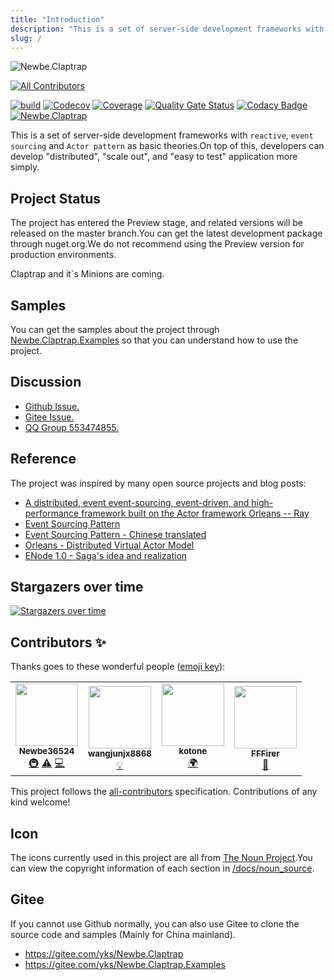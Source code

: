 ```yaml
---
title: "Introduction"
description: "This is a set of server-side development frameworks with reactive, event sourcing and Actor pattern as basic theories.On top of this, developers can develop \"distributed\", \"scale out\", and \"easy to test\" application more simply."
slug: /
---
```


![Newbe.Claptrap](https://www.newbe.pro/images/main_banner.png)

<!-- ALL-CONTRIBUTORS-BADGE:START - Do not remove or modify this section -->

[![All Contributors](https://img.shields.io/badge/all_contributors-4-orange.svg?style=flat-square)](#contributors-)

<!-- ALL-CONTRIBUTORS-BADGE:END -->

[![build](https://github.com/newbe36524/Newbe.Claptrap/workflows/Claptrap/badge.svg)](https://github.com/newbe36524/Newbe.Claptrap/actions) [![Codecov](https://img.shields.io/codecov/c/github/newbe36524/Newbe.Claptrap)](https://codecov.io/gh/newbe36524/Newbe.Claptrap) [![Coverage](https://sonarcloud.io/api/project_badges/measure?project=newbe36524_Newbe.Claptrap&metric=coverage)](https://sonarcloud.io/dashboard?id=newbe36524_Newbe.Claptrap) [![Quality Gate Status](https://sonarcloud.io/api/project_badges/measure?project=newbe36524_Newbe.Claptrap&metric=alert_status)](https://sonarcloud.io/dashboard?id=newbe36524_Newbe.Claptrap) [![Codacy Badge](https://api.codacy.com/project/badge/Grade/1fd0e7443364414ca0003dab27f9f9b8)](https://www.codacy.com/manual/472158246/Newbe.Claptrap?utm_source=github.com&utm_medium=referral&utm_content=newbe36524/Newbe.Claptrap&utm_campaign=Badge_Grade) [![Newbe.Claptrap](https://img.shields.io/nuget/v/Newbe.Claptrap?label=Newbe.Claptrap%20nuget&logo=Newbe.Claptrap&style=flat-square)](https://www.nuget.org/packages/Newbe.Claptrap/)

This is a set of server-side development frameworks with `reactive`, `event sourcing` and `Actor pattern` as basic theories.On top of this, developers can develop "distributed", "scale out", and "easy to test" application more simply.

## Project Status

The project has entered the Preview stage, and related versions will be released on the master branch.You can get the latest development package through nuget.org.We do not recommend using the Preview version for production environments.

Claptrap and it`s Minions are coming.

## Samples

You can get the samples about the project through [Newbe.Claptrap.Examples](https://github.com/newbe36524/Newbe.Claptrap.Examples) so that you can understand how to use the project.

## Discussion

- [Github Issue.](https://github.com/newbe36524/Newbe.Claptrap/issues)
- [Gitee Issue.](https://gitee.com/yks/Newbe.Claptrap/issues)
- [QQ Group 553474855.](https://jq.qq.com/?_wv=1027&k=5uJGXf5)

## Reference

The project was inspired by many open source projects and blog posts:

- [A distributed, event event-sourcing, event-driven, and high-performance framework built on the Actor framework Orleans -- Ray](https://github.com/RayTale/Ray)
- [Event Sourcing Pattern](https://docs.microsoft.com/en-us/previous-versions/msp-n-p/dn589792%28v%3dpandp.10%29)
- [Event Sourcing Pattern - Chinese translated](https://www.infoq.cn/article/event-sourcing)
- [Orleans - Distributed Virtual Actor Model](https://github.com/dotnet/orleans)
- [ENode 1.0 - Saga's idea and realization](http://www.cnblogs.com/netfocus/p/3149156.html)

## Stargazers over time

[![Stargazers over time](https://starchart.cc/newbe36524/Newbe.Claptrap.svg)](https://starchart.cc/newbe36524/Newbe.Claptrap)

## Contributors ✨

Thanks goes to these wonderful people ([emoji key](https://allcontributors.org/docs/en/emoji-key)):

<!-- ALL-CONTRIBUTORS-LIST:START - Do not remove or modify this section -->
<!-- prettier-ignore-start -->
<!-- markdownlint-disable -->
<table>
  <tbody>
  <tr>
    <td align="center"><a href="https://www.newbe.pro"><img src="https://avatars1.githubusercontent.com/u/7685462?v=4" width="100px;" alt=""/><br /><sub><b>Newbe36524</b></sub></a><br /><a href="#infra-newbe36524" title="Infrastructure (Hosting, Build-Tools, etc)">🚇</a> <a href="https://github.com/newbe36524/Newbe.Claptrap/commits?author=newbe36524" title="Tests">⚠️</a> <a href="https://github.com/newbe36524/Newbe.Claptrap/commits?author=newbe36524" title="Code">💻</a></td>
    <td align="center"><a href="https://github.com/wangjunjx8868"><img src="https://avatars3.githubusercontent.com/u/5389565?v=4" width="100px;" alt=""/><br /><sub><b>wangjunjx8868</b></sub></a><br /><a href="#example-wangjunjx8868" title="Examples">💡</a></td>
    <td align="center"><a href="https://github.com/kotoneme"><img src="https://avatars3.githubusercontent.com/u/43395111?v=4" width="100px;" alt=""/><br /><sub><b>kotone</b></sub></a><br /><a href="#translation-kotoneme" title="Translation">🌍</a></td>
    <td align="center"><a href="https://github.com/FFFirer"><img src="https://avatars2.githubusercontent.com/u/22254170?v=4" width="100px;" alt=""/><br /><sub><b>FFFirer</b></sub></a><br /><a href="https://github.com/newbe36524/Newbe.Claptrap/issues?q=author%3AFFFirer" title="Bug reports">🐛</a></td>
  </tr>
  </tbody>
</table>

<!-- markdownlint-enable -->
<!-- prettier-ignore-end -->

<!-- ALL-CONTRIBUTORS-LIST:END -->

This project follows the [all-contributors](https://github.com/all-contributors/all-contributors) specification. Contributions of any kind welcome!

## Icon

The icons currently used in this project are all from [The Noun Project](https://thenounproject.com/).You can view the copyright information of each section in [/docs/noun_source](https://github.com/newbe36524/Newbe.Claptrap/tree/master/docs/noun_source).

## Gitee

If you cannot use Github normally, you can also use Gitee to clone the source code and samples (Mainly for China mainland).

- <https://gitee.com/yks/Newbe.Claptrap>
- <https://gitee.com/yks/Newbe.Claptrap.Examples>
